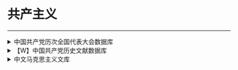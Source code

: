 # 共产主义

---

<div class="grid">
    <div><details><summary>中国共产党历次全国代表大会数据库</summary><p>这是一个面向公众开放的数据库，可以查到党的历届代表大会的公报和相关文件。<br/><a href="http://cpc.people.com.cn/GB/64162/64168/64562/index.html" target="_blank" role="button" class="outline">访问网站</a></p></details></div>
    <div><details><summary>【W】中国共产党历史文献数据库</summary><p>这是在Wayback Machine上的一个网页备份，收录了从1921年3月到2006年3月的党的历史文献，而且是可以公开访问的。但由于是机器自动抓取的，这个网站并不完整，大部分文件的具体内容无法查看，只能作为目录使用。想查看文件具体内容可以直接在相关搜索引擎搜索文件全名。<br/><a href="https://web.archive.org/web/20210305161552/http://www.china.com.cn/guoqing/node_7168949.htm" target="_blank" role="button" class="outline">访问网站</a></p></details></div>
    <div><details><summary>中文马克思主义文库</summary><p>这是一个比较全的马克思主义文库，但在中国大陆地区的访问并不稳定，可能会需要外网环境才能访问。收录了很多马克思主义相关的东西，包括但不限于电子书和各种文件。而且各个流派的马克思主义者的著作均有收录。<br/><a href="https://www.marxists.org/chinese/index.html" target="_blank" role="button" class="outline">访问网站</a></p></details></div>
</div>